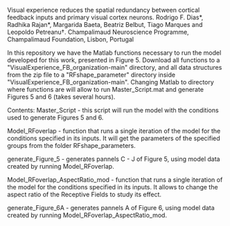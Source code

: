 Visual experience reduces the spatial redundancy between cortical feedback inputs and primary visual cortex neurons.
Rodrigo F. Dias*, Radhika Rajan*, Margarida Baeta, Beatriz Belbut, Tiago Marques and Leopoldo Petreanu†.
Champalimaud Neuroscience Programme, Champalimaud Foundation, Lisbon, Portugal


In this repository we have the Matlab functions necessary to run the model developed for this work, presented in Figure 5. 
Download all functions to a "VisualExperience_FB_organization-main" directory, and all data structures from the zip file to a "RFshape_parameter" directory inside "VisualExperience_FB_organization-main".
Changing Matlab to directory where functions are will allow to run Master_Script.mat and generate Figures 5 and 6 (takes several hours).


Contents:
Master_Script - this script will run the model with the conditions used to generate Figures 5 and 6. 

Model_RFoverlap - function that runs a single iteration of the model for the conditions specified in its inputs. 
It will get the parameters of the specified groups from the folder RFshape_parameters.

generate_Figure_5 - generates pannels C - J of Figure 5, using model data created by running Model_RFoverlap.

Model_RFoverlap_AspectRatio_mod - function that runs a single iteration of the model for the conditions specified in its inputs. 
It allows to change the aspect ratio of the Receptive Fields to study its effect. 

generate_Figure_6A -  generates pannels A of Figure 6, using model data created by running Model_RFoverlap_AspectRatio_mod.
